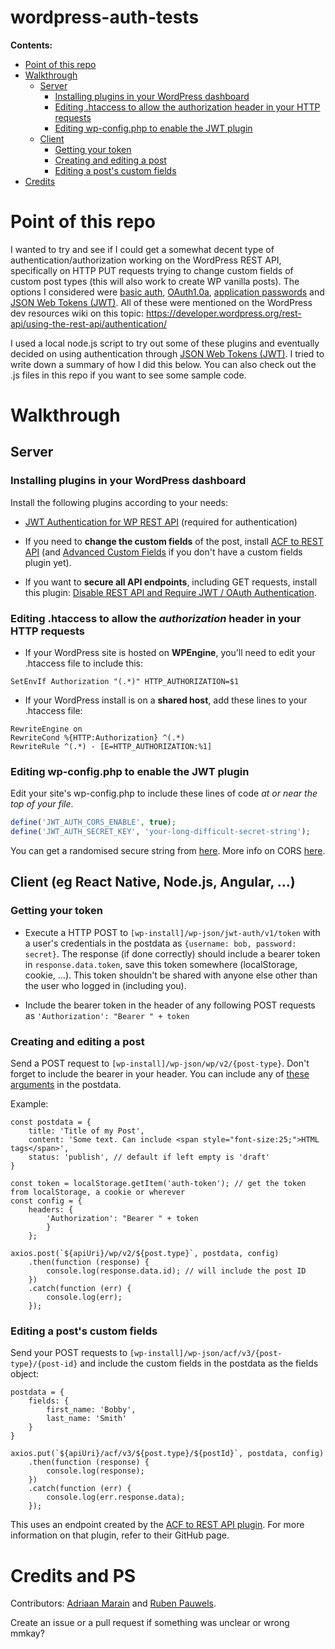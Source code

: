 # wordpress-auth-tests
**Contents:**
- [Point of this repo](#point-of-this-repo)
- [Walkthrough](#walkthrough)
  * [Server](#server)
    + [Installing plugins in your WordPress dashboard](#installing-plugins-in-your-wordpress-dashboard)
    + [Editing .htaccess to allow the authorization header in your HTTP requests](#editing-htaccess-to-allow-the-authorization-header-in-your-http-requests)
    + [Editing wp-config.php to enable the JWT plugin](#editing-wp-configphp-to-enable-the-jwt-plugin)
  * [Client](#user-content-client-eg-react-native-nodejs-angular-)
    + [Getting your token](#getting-your-token)
    + [Creating and editing a post](#creating-and-editing-a-post)
    + [Editing a post's custom fields](#editing-a-posts-custom-fields)
- [Credits](#credits-and-ps)

# Point of this repo
I wanted to try and see if I could get a somewhat decent type of authentication/authorization working on the WordPress REST API, specifically on HTTP PUT requests trying to change custom fields of custom post types (this will also work to create WP vanilla posts). The options I considered were [basic auth](https://github.com/WP-API/Basic-Auth), [OAuth1.0a](https://github.com/WP-API/OAuth1), [application passwords](https://wordpress.org/plugins/application-passwords/) and [JSON Web Tokens (JWT)](https://github.com/Tmeister/wp-api-jwt-auth). All of these were mentioned on the WordPress dev resources wiki on this topic: https://developer.wordpress.org/rest-api/using-the-rest-api/authentication/

I used a local node.js script to try out some of these plugins and eventually decided on using authentication through [JSON Web Tokens (JWT)](https://github.com/Tmeister/wp-api-jwt-auth). I tried to write down a summary of how I did this below. You can also check out the .js files in this repo if you want to see some sample code.

# Walkthrough
## Server
### Installing plugins in your WordPress dashboard
Install the following plugins according to your needs:
- [JWT Authentication for WP REST API](https://wordpress.org/plugins/jwt-authentication-for-wp-rest-api/) (required for authentication)

- If you need to **change the custom fields** of the post, install [ACF to REST API](https://wordpress.org/plugins/acf-to-rest-api/) (and [Advanced Custom Fields](https://wordpress.org/plugins/advanced-custom-fields/) if you don't have a custom fields plugin yet).

- If you want to **secure all API endpoints**, including GET requests, install this plugin: [Disable REST API and Require JWT / OAuth Authentication](https://wordpress.org/plugins/disable-rest-api-and-require-jwt-oauth-authentication/).

### Editing .htaccess to allow the _authorization_ header in your HTTP requests
- If your WordPress site is hosted on **WPEngine**, you'll need to edit your .htaccess file to include this:
```
SetEnvIf Authorization "(.*)" HTTP_AUTHORIZATION=$1
```

- If your WordPress install is on a **shared host**, add these lines to your .htaccess file:
```
RewriteEngine on
RewriteCond %{HTTP:Authorization} ^(.*)
RewriteRule ^(.*) - [E=HTTP_AUTHORIZATION:%1]
```

### Editing wp-config.php to enable the JWT plugin
Edit your site's wp-config.php to include these lines of code *at or near the top of your file*.
```PHP
define('JWT_AUTH_CORS_ENABLE', true);
define('JWT_AUTH_SECRET_KEY', 'your-long-difficult-secret-string');
```
You can get a randomised secure string from [here](https://api.wordpress.org/secret-key/1.1/salt/).
More info on CORS [here](https://developer.mozilla.org/en-US/docs/Web/HTTP/CORS).

## Client (eg React Native, Node.js, Angular, ...)
### Getting your token
- Execute a HTTP POST to `[wp-install]/wp-json/jwt-auth/v1/token` with a user's credentials in the postdata as `{username: bob, password: secret}`. The response (if done correctly) should include a bearer token in `response.data.token`, save this token somewhere (localStorage, cookie, ...). This token shouldn't be shared with anyone else other than the user who logged in (including you).

- Include the bearer token in the header of any following POST requests as `'Authorization': "Bearer " + token`

### Creating and editing a post
Send a POST request to `[wp-install]/wp-json/wp/v2/{post-type}`. Don't forget to include the bearer in your header. You can include any of [these arguments](https://developer.wordpress.org/rest-api/reference/posts/#create-a-post) in the postdata.

Example:
```JS
const postdata = {
    title: 'Title of my Post',
    content: 'Some text. Can include <span style="font-size:25;">HTML tags</span>',
    status: 'publish', // default if left empty is 'draft'
}

const token = localStorage.getItem('auth-token'); // get the token from localStorage, a cookie or wherever
const config = {
    headers: {
        'Authorization': "Bearer " + token 
        }
    };

axios.post(`${apiUri}/wp/v2/${post.type}`, postdata, config)
    .then(function (response) {
        console.log(response.data.id); // will include the post ID
    })
    .catch(function (err) {
        console.log(err);
    });
```

### Editing a post's custom fields
Send your POST requests to `[wp-install]/wp-json/acf/v3/{post-type}/{post-id}` and include the custom fields in the postdata as the fields object:
```JS
postdata = {
    fields: {
        first_name: 'Bobby',
        last_name: 'Smith'
    }
}

axios.put(`${apiUri}/acf/v3/${post.type}/${postId}`, postdata, config)
    .then(function (response) {
        console.log(response);
    })
    .catch(function (err) {
        console.log(err.response.data);
    });
```
This uses an endpoint created by the [ACF to REST API plugin](https://github.com/airesvsg/acf-to-rest-api). For more information on that plugin, refer to their GitHub page.

# Credits and PS
Contributors: [Adriaan Marain](https://github.com/AdrianMrn) and [Ruben Pauwels](https://github.com/RubenPauwels1). 

Create an issue or a pull request if something was unclear or wrong mmkay?